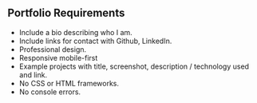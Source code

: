 

## Portfolio Requirements

- Include a bio describing who I am.
- Include links for contact with Github, LinkedIn.
- Professional design.
- Responsive mobile-first
- Example projects with title, screenshot, description / technology used and link.
- No CSS or HTML frameworks.
- No console errors.
